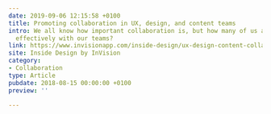 ```yaml
---
date: 2019-09-06 12:15:58 +0100
title: Promoting collaboration in UX, design, and content teams
intro: We all know how important collaboration is, but how many of us actually collaborate
  effectively with our teams?
link: https://www.invisionapp.com/inside-design/ux-design-content-collaboration/
site: Inside Design by InVision
category:
- Collaboration
type: Article
pubdate: 2018-08-15 00:00:00 +0100
preview: ''

---
```


